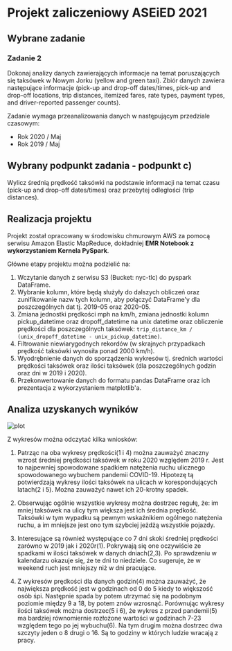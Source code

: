 # Projekt zaliczeniowy **ASEiED** 2021
## Wybrane zadanie 
### Zadanie 2
Dokonaj analizy danych zawierających informacje na temat poruszających się taksówek w Nowym Jorku (yellow and green taxi). Zbiór danych zawiera następujące informacje (pick-up and drop-off dates/times, pick-up and drop-off locations, trip distances, itemized fares, rate types, payment types, and driver-reported passenger counts).

Zadanie wymaga przeanalizowania danych w następującym przedziale czasowym:
-   Rok 2020 / Maj 
-   Rok 2019 / Maj

## Wybrany podpunkt zadania - podpunkt c)
Wylicz średnią prędkość taksówki na podstawie informacji na temat czasu (pick-up and drop-off dates/times) oraz przebytej odległości (trip distances).

## Realizacja projektu
Projekt został opracowany w środowisku chmurowym AWS za pomocą serwisu Amazon Elastic MapReduce, dokładniej **EMR Notebook z wykorzystaniem Kernela PySpark**.

Główne etapy projektu można podzielić na:

 1. Wczytanie danych z serwisu S3 (Bucket: nyc-tlc) do pyspark DataFrame.
 2. Wybranie kolumn, które będą służyły do dalszych obliczeń oraz zunifikowanie nazw tych kolumn, aby połączyć DataFrame'y dla poszczególnych dat tj. 2019-05 oraz 2020-05.
 3. Zmiana jednostki prędkości mph na km/h, zmiana jednostki kolumn pickup_datetime oraz dropoff_datetime na unix datetime oraz obliczenie prędkości dla poszczególnych taksówek:
`trip_distance_km / (unix_dropoff_datetime - unix_pickup_datetime)`.
4. Filtrowanie niewiarygodnych rekordów (w skrajnych przypadkach prędkość taksówki wynosiła ponad 2000 km/h).
5. Wyodrębnienie danych do sporządzenia wykresów tj. średnich wartości prędkości taksówek oraz ilości taksówek (dla poszczególnych godzin oraz dni w 2019 i 2020).
6. Przekonwertowanie danych do formatu pandas DataFrame oraz ich prezentacja z wykorzystaniem matplotlib'a.

## Analiza uzyskanych wyników

![plot](https://i.imgur.com/qzY7mrv.png)

Z wykresów można odczytać kilka wniosków:


 1. Patrząc na oba wykresy prędkości(1 i 4) można zauważyć znaczny wzrost średniej prędkości taksówek w roku 2020 względem 2019 r. Jest to najpewniej spowodowane spadkiem natężenia ruchu ulicznego spowodowanego wybuchem pandemii COVID-19. Hipotezę tą potwierdzają wykresy ilości taksówek na ulicach w korespondujących latach(2 i 5). Można zauważyć nawet ich 20-krotny spadek. 

 2. Obserwując ogólnie wszystkie wykresy można dostrzec regułę, że: im mniej taksówek na ulicy tym większa jest ich średnia prędkość. Taksówki w tym wypadku są pewnym wskaźnikiem ogólnego natężenia ruchu, a im mniejsze jest ono tym szybciej jeżdżą wszystkie pojazdy.

 3. Interesujące są również występujące co 7 dni skoki średniej prędkości zarówno w 2019 jak i 2020r(1). Pokrywają się one oczywiście ze spadkami w ilości taksówek w danych dniach(2,3). Po sprawdzeniu w kalendarzu okazuje się, że te dni to niedziele. Co sugeruje, że w weekend ruch jest mniejszy niż w dni pracujące.

 4. Z wykresów prędkości dla danych godzin(4) można zauważyć, że największa prędkość jest w godzinach od 0 do 5 kiedy to większość osób śpi. Następnie spada by potem utrzymać się na podobnym poziomie między 9 a 18, by potem znów wzrosnąć. Porównując wykresy ilości taksówek można dostrzec(5 i 6), że wykres z przed pandemii(5) ma bardziej równomiernie rozłożone wartości w godzinach 7-23 względem tego po jej wybuchu(6). Na tym drugim można dostrzec dwa szczyty jeden o 8 drugi o 16. Są to godziny w których ludzie wracają z pracy.
